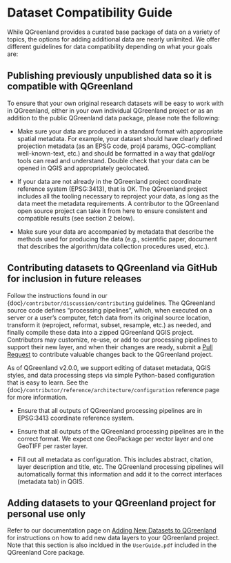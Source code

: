 # Dataset Compatibility Guide

While QGreenland provides a curated base package of data on a variety of topics,
the options for adding additional data are nearly unlimited. We offer different
guidelines for data compatibility depending on what your goals are:

## Publishing previously unpublished data so it is compatible with QGreenland

To ensure that your own original research datasets will be easy to work with in
QGreenland, either in your own individual QGreenland project or as an addition
to the public QGreenland data package, please note the following:

   * Make sure your data are produced in a standard format with appropriate
     spatial metadata. For example, your dataset should have clearly defined
     projection metadata (as an EPSG code, proj4 params, OGC-compliant
     well-known-text, etc.) and should be formatted in a way that gdal/ogr tools
     can read and understand. Double check that your data can be opened in QGIS
     and appropriately geolocated.

   * If your data are not already in the QGreenland project coordinate reference
     system (EPSG:3413), that is OK. The QGreenland project includes all the
     tooling necessary to reproject your data, as long as the data meet the
     metadata requirements. A contributor to the QGreenland open source project
     can take it from here to ensure consistent and compatible results (see
     section 2 below).

   * Make sure your data are accompanied by metadata that describe the methods
     used for producing the data (e.g., scientific paper, document that
     describes the algorithm/data collection procedures used, etc.).

## Contributing datasets to QGreenland via GitHub for inclusion in future releases

Follow the instructions found in our {doc}`/contributor/discussion/contributing`
guidelines. The QGreenland source code defines “processing pipelines”, which, when
executed on a server or a user’s computer, fetch data from its original source location,
transform it (reproject, reformat, subset, resample, etc.) as needed, and finally
compile these data into a zipped QGreenland QGIS project. Contributors may customize,
re-use, or add to our processing pipelines to support their new layer, and when their
changes are ready, submit a [Pull
Request](https://docs.github.com/en/github/collaborating-with-issues-and-pull-requests/about-pull-requests)
to contribute valuable changes back to the QGreenland project.

As of QGreenland v2.0.0, we support editing of dataset metadata, QGIS styles, and data
processing steps via simple Python-based configuration that is easy to learn. See the
{doc}`/contributor/reference/architecture/configuration` reference page for more
information.

   * Ensure that all outputs of QGreenland processing pipelines are in EPSG:3413
     coordinate reference system.

   * Ensure that all outputs of the QGreenland processing pipelines are in the
     correct format. We expect one GeoPackage per vector layer and one GeoTIFF
     per raster layer.

   * Fill out all metadata as configuration. This includes abstract, citation,
     layer description and title, etc. The QGreenland processing pipelines will
     automatically format this information and add it to the correct interfaces
     (metadata tab) in QGIS.

##  Adding datasets to your QGreenland project for personal use only

Refer to our documentation page on [Adding New Datasets to
QGreenland](/user/how-to/adding-data.md) for instructions on how to add new data
layers to your QGreenland project. Note that this section is also incldued in
the `UserGuide.pdf` included in the QGreenland Core package.
